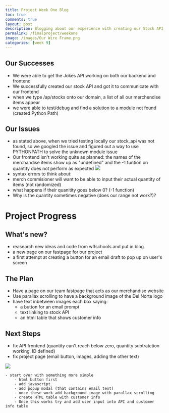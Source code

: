 ```yaml
---
title: Project Week One Blog
toc: true
comments: true
layout: post
description: Blogging about our experience with creating our Stock API
permalink: /finalproject/weekone
image: /images/Our Wire Frame.png
categories: [week 9]
---
```


## Our Successes
- We were able to get the Jokes API working on both our backend and frontend
- We successfully created our stock API and got it to communicate with our frontend
- when we type /ap/stocks onto our domain, a list of all our merchendise items appear
- we were able to test/debug and find a solution to a module not found (created Python Path)

## Our Issues 
- as stated above, when we tried testing locally our stock_api was not found, so we googled the issue and figured out a way to use PYTHONPATH to solve the unknown module issue 
- Our frontend isn't working quite as planned: the names of the merchandise items show up as "undefined" and the -1 funtion on quantity does not perform as expected
![]({{site.baseurl}}/images/errorsinfrontend.jpg)
- syntax errors to think about: 
 - merch commisioner will want to be able to input their actual quantity of items (not randomized)
 - what happens if their quanitity goes below 0? (-1 function)
 - Why is the quantity sometimes negative (does our range not work?)?


# Project Progress
## What's new?

- reasearch new ideas and code from w3schools and put in blog
- a new page on our fastpage for our project
- a first attempt at creating a button for an email draft to pop up on user's screen

## The Plan

- Have a page on our team fastpage that acts as our merchandise website 
- Use parallax scrolling to have a background image of the Del Norte logo
- have text inbetween images each box saying:
    - a button for an email prompt 
    - text linking to stock API
    - an html table that shows customer info 

## Next Steps

- fix API frontend (quantity can't reach below zero, quantity subtratction working, ID defined)
- fix project page (email button, images, adding the other text)

![]({{site.baseurl}}/images/emailbutton.png)

    - start over with something more simple
        - html button first
        - add javascript
        - add popup modal (that contains email text)
        - once these work add background image with parallax scrolling
        - create HTML table with customer info
        - Once this works try and add user input into API and customer info table
